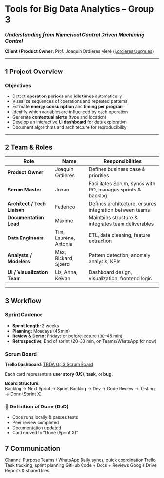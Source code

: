 # Tools for Big Data Analytics – Group 3  
### *Understanding from Numerical Control Driven Machining Control*  
**Client / Product Owner:** Prof. Joaquín Ordieres Meré ([j.ordieres@upm.es](mailto:j.ordieres@upm.es))  

---

## 1 Project Overview  

### Objectives  
- Detect **operation periods** and **idle times** automatically  
- Visualize sequences of operations and repeated patterns  
- Estimate **energy consumption** and **timing per program**  
- Identify which variables are influenced by each operation  
- Generate **contextual alerts** (type and location)  
- Develop an interactive **UI dashboard** for data exploration  
- Document algorithms and architecture for reproducibility  

---

## 2 Team & Roles  

| Role | Name | Responsibilities |
|------|------|------------------|
| **Product Owner** | Joaquín Ordieres | Defines business case & priorities |
| **Scrum Master** | Johan | Facilitates Scrum, syncs with PO, manages sprints & backlog |
| **Architect / Tech Liaison** | Federico | Defines architecture, ensures integration between teams |
| **Documentation Lead** | Maxime | Maintains structure & integrates team deliverables |
| **Data Engineers** | Tim, Laurène, Antonia | ETL, data cleaning, feature extraction |
| **Analysts / Modelers** | Max, Rickard, Sjoerd | Pattern detection, anomaly analysis, KPIs |
| **UI / Visualization Team** | Liz, Anna, Keivan | Dashboard design, visualization, frontend logic |

---

## 3 Workflow  

### Sprint Cadence  
- **Sprint length:** 2 weeks  
- **Planning:** Mondays (45 min)  
- **Review & Demo:** Fridays or before lecture (30–45 min)  
- **Retrospective:** End of sprint (20–30 min, on Teams/WhatsApp for now)

### Scrum Board  
**Trello Dashboard:** [TBDA Gp 3 Scrum Board](https://trello.com/b/VoTlCAOa/tbda-gp-3-scrum-board)  
 
Each card represents a **user story (US)**, **task**, or **bug**.  

**Board Structure:**  
Backlog → Next Sprint → Sprint Backlog → Dev → Code Review → Testing → Done (Sprint X)

### 🎯 Definition of Done (DoD)
- Code runs locally & passes tests  
- Peer review completed  
- Documentation updated  
- Card moved to “Done (Sprint X)”  

## 7 Communication
Channel	Purpose
Teams / WhatsApp	Daily syncs, quick coordination
Trello	Task tracking, sprint planning
GitHub	Code + Docs + Reviews
Google Drive	Reports & shared files
